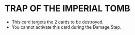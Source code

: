 # TRAP OF THE IMPERIAL TOMB

*   This card targets the 2 cards to be destroyed.
*   You cannot activate this card during the Damage Step.
